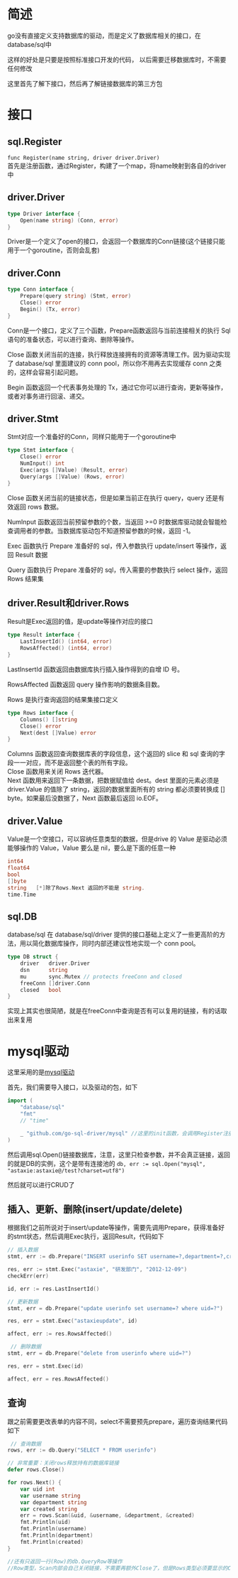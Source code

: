 # 简述

go没有直接定义支持数据库的驱动，而是定义了数据库相关的接口，在database/sql中

这样的好处是只要是按照标准接口开发的代码， 以后需要迁移数据库时，不需要任何修改

这里首先了解下接口，然后再了解链接数据库的第三方包

# 接口

## sql.Register

`func Register(name string, driver driver.Driver)`  
首先是注册函数，通过Register，构建了一个map，将name映射到各自的driver中

## driver.Driver

```go
type Driver interface {
    Open(name string) (Conn, error)
}
```

Driver是一个定义了open的接口，会返回一个数据库的Conn链接(这个链接只能用于一个goroutine，否则会乱套)

## driver.Conn

```go
type Conn interface {
    Prepare(query string) (Stmt, error)
    Close() error
    Begin() (Tx, error)
}
```
Conn是一个接口，定义了三个函数，Prepare函数返回与当前连接相关的执行 Sql 语句的准备状态，可以进行查询、删除等操作。

Close 函数关闭当前的连接，执行释放连接拥有的资源等清理工作。因为驱动实现了 database/sql 里面建议的 conn pool，所以你不用再去实现缓存 conn 之类的，这样会容易引起问题。

Begin 函数返回一个代表事务处理的 Tx，通过它你可以进行查询，更新等操作，或者对事务进行回滚、递交。

## driver.Stmt

Stmt对应一个准备好的Conn，同样只能用于一个goroutine中

```go
type Stmt interface {
    Close() error
    NumInput() int
    Exec(args []Value) (Result, error)
    Query(args []Value) (Rows, error)
}
```
Close 函数关闭当前的链接状态，但是如果当前正在执行 query，query 还是有效返回 rows 数据。

NumInput 函数返回当前预留参数的个数，当返回 >=0 时数据库驱动就会智能检查调用者的参数。当数据库驱动包不知道预留参数的时候，返回 -1。

Exec 函数执行 Prepare 准备好的 sql，传入参数执行 update/insert 等操作，返回 Result 数据

Query 函数执行 Prepare 准备好的 sql，传入需要的参数执行 select 操作，返回 Rows 结果集

## driver.Result和driver.Rows

Result是Exec返回的值，是update等操作对应的接口

```go
type Result interface {
    LastInsertId() (int64, error)
    RowsAffected() (int64, error)
}
```
LastInsertId 函数返回由数据库执行插入操作得到的自增 ID 号。

RowsAffected 函数返回 query 操作影响的数据条目数。

Rows 是执行查询返回的结果集接口定义

```go
type Rows interface {
    Columns() []string
    Close() error
    Next(dest []Value) error
}
```
Columns 函数返回查询数据库表的字段信息，这个返回的 slice 和 sql 查询的字段一一对应，而不是返回整个表的所有字段。  
Close 函数用来关闭 Rows 迭代器。  
Next 函数用来返回下一条数据，把数据赋值给 dest。dest 里面的元素必须是 driver.Value 的值除了 string，返回的数据里面所有的 string 都必须要转换成 [] byte。如果最后没数据了，Next 函数最后返回 io.EOF。

## driver.Value

Value是一个空接口，可以容纳任意类型的数据，但是drive 的 Value 是驱动必须能够操作的 Value，Value 要么是 nil，要么是下面的任意一种

```go
int64
float64
bool
[]byte
string   [*]除了Rows.Next 返回的不能是 string.
time.Time
```

## sql.DB

database/sql 在 database/sql/driver 提供的接口基础上定义了一些更高阶的方法，用以简化数据库操作，同时内部还建议性地实现一个 conn pool。

```go
type DB struct {
    driver   driver.Driver
    dsn      string
    mu       sync.Mutex // protects freeConn and closed
    freeConn []driver.Conn
    closed   bool
}
```

实现上其实也很简陋，就是在freeConn中查询是否有可以复用的链接，有的话取出来复用

# mysql驱动

这里采用的是[mysql驱动](https://github.com/go-sql-driver/mysql)

首先，我们需要导入接口，以及驱动的包，如下
```go
import (
    "database/sql"
    "fmt"
    // "time"

    _ "github.com/go-sql-driver/mysql" //这里的init函数，会调用Register注册mysql
)
```

然后调用sql.Open()链接数据库，注意，这里只检查参数，并不会真正链接，返回的就是DB的实例，这个是带有连接池的
`db, err := sql.Open("mysql", "astaxie:astaxie@/test?charset=utf8")`

然后就可以进行CRUD了

## 插入、更新、删除(insert/update/delete)

根据我们之前所说对于insert/update等操作，需要先调用Prepare，获得准备好的stmt状态，然后调用Exec执行，返回Result，代码如下
```go
// 插入数据
stmt, err := db.Prepare("INSERT userinfo SET username=?,department=?,created=?") //利用？占位符，后续Exec需要填上

res, err := stmt.Exec("astaxie", "研发部门", "2012-12-09")
checkErr(err)

id, err := res.LastInsertId()

// 更新数据
stmt, err = db.Prepare("update userinfo set username=? where uid=?")

res, err = stmt.Exec("astaxieupdate", id)

affect, err := res.RowsAffected()

 // 删除数据
stmt, err = db.Prepare("delete from userinfo where uid=?")

res, err = stmt.Exec(id)

affect, err = res.RowsAffected()
```

## 查询

跟之前需要更改表单的内容不同，select不需要预先prepare，遍历查询结果代码如下
```go
 // 查询数据
rows, err := db.Query("SELECT * FROM userinfo")

// 非常重要：关闭rows释放持有的数据库链接
defer rows.Close()

for rows.Next() {
    var uid int
    var username string
    var department string
    var created string
    err = rows.Scan(&uid, &username, &department, &created)
    fmt.Println(uid)
    fmt.Println(username)
    fmt.Println(department)
    fmt.Println(created)
}

//还有只返回一行(Row)的db.QueryRow等操作
//Row类型，Scan内部会自己关闭链接，不需要再额外Close了，但是Rows类型必须要显示的Close，来释放连接池的资源
```









